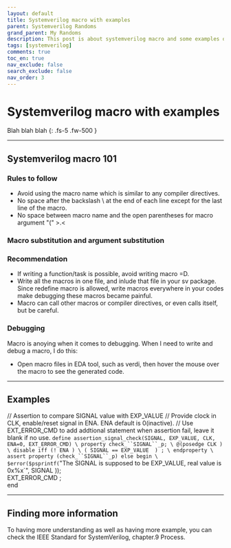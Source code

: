 ```yaml
---
layout: default
title: Systemverilog macro with examples
parent: Systemverilog Randoms
grand_parent: My Randoms
description: This post is about systemverilog macro and some examples of it
tags: [systemverilog]
comments: true
toc_en: true
nav_exclude: false
search_exclude: false
nav_order: 3
---
```


# Systemverilog macro with examples
Blah blah blah
{: .fs-5 .fw-500 }

---
## Systemverilog macro 101
### Rules to follow
* Avoid using the macro name which is similar to any compiler directives.
* No space after the backslash \ at the end of each line except for the last line of the macro.
* No space between macro name and the open parentheses for macro argument "("    >.<

### Macro substitution and argument substitution

### Recommendation
* If writing a function/task is possible, avoid writing macro =D.
* Write all the macros in one file, and inlude that file in your sv package. Since redefine macro is allowed,
write macros everywhere in your codes make debugging these macros became painful.
* Macro can call other macros or compiler directives, or even calls itself, but be careful.

### Debugging
Macro is anoying when it comes to debugging. When I need to write and debug a macro, I do this:
* Open macro files in EDA tool, such as verdi, then hover the mouse over the macro to see the generated code.


---
## Examples 

// Assertion to compare SIGNAL value with EXP_VALUE
// Provide clock in CLK, enable/reset signal in ENA. ENA default is 0(inactive).
// Use EXT_ERROR_CMD to add addtional statement when assertion fail, leave it blank if no use.
`define assertion_signal_check(SIGNAL, EXP_VALUE, CLK, ENA=0, EXT_ERROR_CMD) \
   property check_``SIGNAL``_p; \
      @(posedge CLK ) \
      disable iff (! ENA ) \
      ( SIGNAL == EXP_VALUE  ) ; \
   endproperty \
   assert property (check_``SIGNAL``_p) else begin \
      $error($psprintf(`"The SIGNAL is supposed to be EXP_VALUE, real value is 0x%x`", SIGNAL )); \
      EXT_ERROR_CMD ; \
   end

---
## Finding more information
To having more understanding as well as having more example, you can check the IEEE Standard for SystemVerilog, chapter.9 Process.


